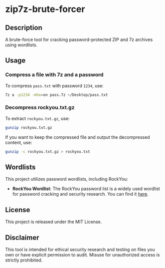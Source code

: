 # zip7z-brute-forcer

## Description
A brute-force tool for cracking password-protected ZIP and 7z archives using wordlists.

## Usage
### Compress a file with 7z and a password
To compress `pass.txt` with password `1234`, use:
```bash
7z a -p1234 -mhe=on pass.7z ~/Desktop/pass.txt
```

### Decompress rockyou.txt.gz
To extract `rockyou.txt.gz`, use:
```bash
gunzip rockyou.txt.gz
```
If you want to keep the compressed file and output the decompressed content, use:
```bash
gunzip -c rockyou.txt.gz > rockyou.txt
```

## Wordlists
This project utilizes password wordlists, including RockYou:

- **RockYou Wordlist**: The RockYou password list is a widely used wordlist for password cracking and security research. You can find it [here](https://github.com/praetorian-inc/Hob0Rules/blob/master/wordlists/rockyou.txt.gz).

## License
This project is released under the MIT License.

## Disclaimer
This tool is intended for ethical security research and testing on files you own or have explicit permission to audit. Misuse for unauthorized access is strictly prohibited.

